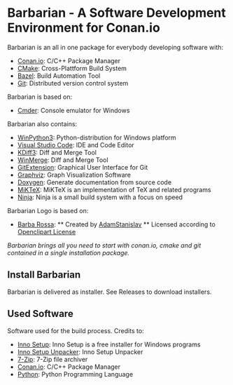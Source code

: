 # Barbarian - A Software Development Environment for Conan.io

Barbarian is an all in one package for everybody developing software with:
* [Conan.io](https:://conan.io): C/C++ Package Manager
* [CMake](https:://cmake.org): Cross-Plattform Build System
* [Bazel](https:://bazel.build): Build Automation Tool
* [Git](https://git-scm.com): Distributed version control system

Barbarian is based on:
* [Cmder](http://cmder.net/): Console emulator for Windows

Barbarian also contains:
* [WinPython3](https://winpython.github.io): Python-distribution for Windows platform
* [Visual Studio Code](https://code.visualstudio.com): IDE and Code Editor
* [KDiff3](http://kdiff3.sourceforge.net): Diff and Merge Tool
* [WinMerge](http://winmerge.org): Diff and Merge Tool
* [GitExtension](http://gitextensions.github.io): Graphical User Interface for Git
* [Graphviz](https://www.graphviz.org): Graph Visualization Software
* [Doxygen](http://www.doxygen.nl): Generate documentation from source code
* [MiKTeX](https://miktex.org): MiKTeX is an implementation of TeX and related programs
* [Ninja](https://ninja-build.org): Ninja is a small build system with a focus on speed

Barbarian Logo is based on:
* [Barba Rossa](https://openclipart.org/detail/299925/barba-rossa): 
** Created by [AdamStanislav](https://openclipart.org/user-detail/AdamStanislav)
** Licensed according to [Openclipart License](https://openclipart.org/share)

*Barbarian brings all you need to start with conan.io, cmake and git contained in a single installation package.*

## Install Barbarian

Barbarian is delivered as installer. See Releases to download installers.

## Used Software 

Software used for the build process. Credits to:

* [Inno Setup](http://www.jrsoftware.org/isinfo.php): Inno Setup is a free installer for Windows programs
* [Inno Setup Unpacker](http://innounp.sourceforge.net/): Inno Setup Unpacker
* [7-Zip](https://www.7-zip.org/): 7-Zip file archiver
* [Conan.io](https:://conan.io): C/C++ Package Manager
* [Python](https://www.python.org): Python Programming Language
